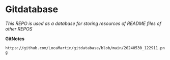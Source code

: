 # Gitdatabase

*This REPO is used as a database for storing resources of README files of other REPOS*

**GitNotes**

`https://github.com/LocaMartin/gitdatabase/blob/main/20240530_122911.png`
